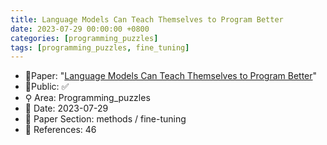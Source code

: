 ```yaml
---
title: Language Models Can Teach Themselves to Program Better
date: 2023-07-29 00:00:00 +0800
categories: [programming_puzzles]
tags: [programming_puzzles, fine_tuning]
---
```


- 📙Paper: "[Language Models Can Teach Themselves to Program Better](https://www.semanticscholar.org/paper/Language-Models-Can-Teach-Themselves-to-Program-Haluptzok-Bowers/ff9a0d405e3afd88552e35a0255ddf9e10c28e36)"
- 🔑Public: ✅
- ⚲ Area: Programming_puzzles
- 📅 Date: 2023-07-29
- 🔎 Paper Section: methods / fine-tuning
- 📝 References: 46
